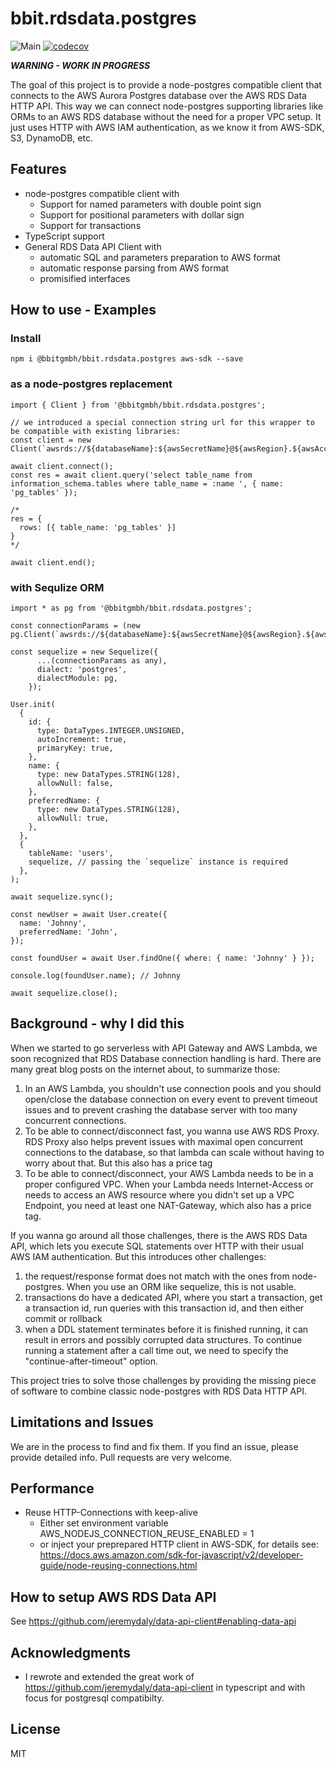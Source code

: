 # bbit.rdsdata.postgres

![Main](https://github.com/bbitgmbh/bbit.rdsdata.postgres/workflows/Main/badge.svg)
[![codecov](https://codecov.io/gh/bbitgmbh/bbit.rdsdata.postgres/branch/master/graph/badge.svg)](https://codecov.io/gh/bbitgmbh/bbit.rdsdata.postgres)

***WARNING - WORK IN PROGRESS***

The goal of this project is to provide a node-postgres compatible client that connects to the AWS Aurora Postgres database over the AWS RDS Data HTTP API. This way we can connect node-postgres supporting libraries like ORMs to an AWS RDS database without the need for a proper VPC setup. It just uses HTTP with AWS IAM authentication, as we know it from AWS-SDK, S3, DynamoDB, etc.

## Features

* node-postgres compatible client with
  * Support for named parameters with double point sign
  * Support for positional parameters with dollar sign
  * Support for transactions
* TypeScript support
* General RDS Data API Client with
  * automatic SQL and parameters preparation to AWS format
  * automatic response parsing from AWS format
  * promisified interfaces

## How to use - Examples

### Install

```
npm i @bbitgmbh/bbit.rdsdata.postgres aws-sdk --save
```


### as a node-postgres replacement

```
import { Client } from '@bbitgmbh/bbit.rdsdata.postgres';

// we introduced a special connection string url for this wrapper to be compatible with existing libraries:
const client = new Client(`awsrds://${databaseName}:${awsSecretName}@${awsRegion}.${awsAccount}.aws/${awsRdsClustername}`);

await client.connect();
const res = await client.query('select table_name from information_schema.tables where table_name = :name ', { name: 'pg_tables' });

/*
res = {
  rows: [{ table_name: 'pg_tables' }]
}
*/

await client.end();

```

### with Sequlize ORM

```
import * as pg from '@bbitgmbh/bbit.rdsdata.postgres';

const connectionParams = (new pg.Client(`awsrds://${databaseName}:${awsSecretName}@${awsRegion}.${awsAccount}.aws/${awsRdsClustername}`)).dataApiRetrievePostgresDataApiClientConfig();

const sequelize = new Sequelize({
      ...(connectionParams as any),
      dialect: 'postgres',
      dialectModule: pg,
    });

User.init(
  {
    id: {
      type: DataTypes.INTEGER.UNSIGNED,
      autoIncrement: true,
      primaryKey: true,
    },
    name: {
      type: new DataTypes.STRING(128),
      allowNull: false,
    },
    preferredName: {
      type: new DataTypes.STRING(128),
      allowNull: true,
    },
  },
  {
    tableName: 'users',
    sequelize, // passing the `sequelize` instance is required
  },
);

await sequelize.sync();

const newUser = await User.create({
  name: 'Johnny',
  preferredName: 'John',
});

const foundUser = await User.findOne({ where: { name: 'Johnny' } });

console.log(foundUser.name); // Johnny

await sequelize.close();

```

## Background - why I did this
When we started to go serverless with API Gateway and AWS Lambda, we soon recognized that RDS Database connection handling is hard. There are many great blog posts on the internet about, to summarize those:

1. In an AWS Lambda, you shouldn't use connection pools and you should open/close the database connection on every event to prevent timeout issues and to prevent crashing the database server with too many concurrent connections.
2. To be able to connect/disconnect fast, you wanna use AWS RDS Proxy. RDS Proxy also helps prevent issues with maximal open concurrent connections to the database, so that lambda can scale without having to worry about that. But this also has a price tag
3. To be able to connect/disconnect, your AWS Lambda needs to be in a proper configured VPC. When your Lambda needs Internet-Access or needs to access an AWS resource where you didn't set up a VPC Endpoint, you need at least one NAT-Gateway, which also has a price tag.

If you wanna go around all those challenges, there is the AWS RDS Data API, which lets you execute SQL statements over HTTP with their usual AWS IAM authentication. But this introduces other challenges:

1. the request/response format does not match with the ones from node-postgres. When you use an ORM like sequelize, this is not usable.
2. transactions do have a dedicated API, where you start a transaction, get a transaction id, run queries with this transaction id, and then either commit or rollback
3. when a DDL statement terminates before it is finished running, it can result in errors and possibly corrupted data structures. To continue running a statement after a call time out, we need to specify the "continue-after-timeout" option.

This project tries to solve those challenges by providing the missing piece of software to combine classic node-postgres with RDS Data HTTP API.

## Limitations and Issues
We are in the process to find and fix them. If you find an issue, please provide detailed info. Pull requests are very welcome.

## Performance
* Reuse HTTP-Connections with keep-alive
  * Either set environment variable AWS_NODEJS_CONNECTION_REUSE_ENABLED = 1
  * or inject your preprepared HTTP client in AWS-SDK, for details see: https://docs.aws.amazon.com/sdk-for-javascript/v2/developer-guide/node-reusing-connections.html


## How to setup AWS RDS Data API
See https://github.com/jeremydaly/data-api-client#enabling-data-api

## Acknowledgments

* I rewrote and extended the great work of https://github.com/jeremydaly/data-api-client in typescript and with focus for postgresql compatibilty.

## License
MIT
